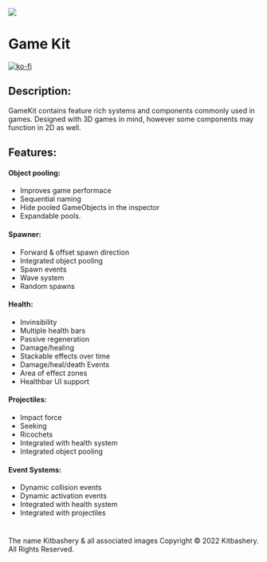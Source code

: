 ![](https://kitbashery.com/assets/images/kitbashery-github-banner.jpg)

# Game Kit

[![ko-fi](https://ko-fi.com/img/githubbutton_sm.svg)](https://ko-fi.com/S6S8EKDY5)

## Description:
GameKit contains feature rich systems and components commonly used in games. Designed with 3D games in mind, however some components may function in 2D as well.

## Features:

#### Object pooling:
* Improves game performace
* Sequential naming
* Hide pooled GameObjects in the inspector
* Expandable pools.

#### Spawner:
* Forward & offset spawn direction
* Integrated object pooling
* Spawn events
* Wave system
* Random spawns

#### Health:
* Invinsibility
* Multiple health bars
* Passive regeneration
* Damage/healing
* Stackable effects over time
* Damage/heal/death Events
* Area of effect zones
* Healthbar UI support

#### Projectiles:
* Impact force
* Seeking
* Ricochets
* Integrated with health system
* Integrated object pooling

#### Event Systems:
* Dynamic collision events
* Dynamic activation events
* Integrated with health system
* Integrated with projectiles

# 
The name Kitbashery & all associated images Copyright &copy; 2022 Kitbashery. All Rights Reserved.


